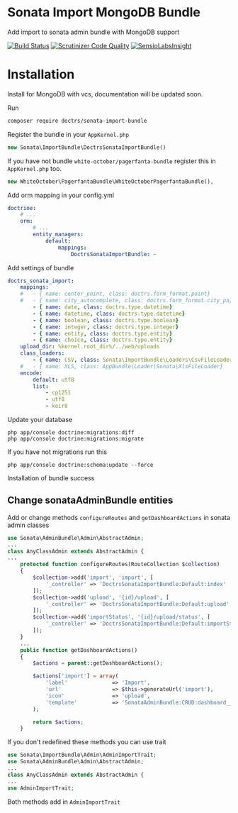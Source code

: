 # Sonata Import MongoDB Bundle

Add import to sonata admin bundle with MongoDB support

[![Build Status](https://scrutinizer-ci.com/g/Doctrs/ImportBundle/badges/build.png?b=master)](https://scrutinizer-ci.com/g/Doctrs/ImportBundle/build-status/master)
[![Scrutinizer Code Quality](https://scrutinizer-ci.com/g/Doctrs/ImportBundle/badges/quality-score.png?b=master&23)](https://scrutinizer-ci.com/g/Doctrs/ImportBundle/?branch=master)
[![SensioLabsInsight](https://insight.sensiolabs.com/projects/9a073eb8-fdfe-4920-82ed-4256716febb8/mini.png)](https://insight.sensiolabs.com/projects/9a073eb8-fdfe-4920-82ed-4256716febb8)
 
  
# Installation


Install for MongoDB with vcs, documentation will be updated soon.

Run

````sh
composer require doctrs/sonata-import-bundle
````

Register the bundle in your `AppKernel.php`

````php
new Sonata\ImportBundle\DoctrsSonataImportBundle()
````

If you have not bundle `white-october/pagerfanta-bundle` register this in `AppKernel.php` too.

```php
new WhiteOctober\PagerfantaBundle\WhiteOctoberPagerfantaBundle(),
```

Add orm mapping in your config.yml

````yaml
doctrine:
    # ...
    orm:
        # ...
        entity_managers:
            default:
                mappings:
                    DoctrsSonataImportBundle: ~
````
Add settings of bundle
```yaml
doctrs_sonata_import:
    mappings:
    #   - { name: center_point, class: doctrs.form_format.point}
    #   - { name: city_autocomplete, class: doctrs.form_format.city_pa}
        - { name: date, class: doctrs.type.datetime}
        - { name: datetime, class: doctrs.type.datetime}
        - { name: boolean, class: doctrs.type.boolean}
        - { name: integer, class: doctrs.type.integer}
        - { name: entity, class: doctrs.type.entity}
        - { name: choice, class: doctrs.type.entity}
    upload_dir: %kernel.root_dir%/../web/uploads    
    class_loaders:
        - { name: CSV, class: Sonata\ImportBundle\Loaders\CsvFileLoader}
    #   - { name: XLS, class: AppBundle\Loader\Sonata\XlsFileLoader}
    encode:
        default: utf8
        list:
            - cp1251
            - utf8
            - koir8
```

Update your database

```
php app/console doctrine:migrations:diff
php app/console doctrine:migrations:migrate
```
If you have not migrations run this
```
php app/console doctrine:schema:update --force
```

Installation of bundle success

## Change sonataAdminBundle entities

Add or change methods `configureRoutes` and `getDashboardActions` in sonata admin classes

```php
use Sonata\AdminBundle\Admin\AbstractAdmin;
...
class AnyClassAdmin extends AbstractAdmin {
...
    protected function configureRoutes(RouteCollection $collection)
    {
        $collection->add('import', 'import', [
            '_controller' => 'DoctrsSonataImportBundle:Default:index'
        ]);
        $collection->add('upload', '{id}/upload', [
            '_controller' => 'DoctrsSonataImportBundle:Default:upload'
        ]);
        $collection->add('importStatus', '{id}/upload/status', [
            '_controller' => 'DoctrsSonataImportBundle:Default:importStatus'
        ]);
    }
    ...
    public function getDashboardActions()
    {
        $actions = parent::getDashboardActions();

        $actions['import'] = array(
            'label'              => 'Import',
            'url'                => $this->generateUrl('import'),
            'icon'               => 'upload',
            'template'           => 'SonataAdminBundle:CRUD:dashboard__action.html.twig', // optional
        );

        return $actions;
    }
```
If you don't redefined these methods you can use trait

```php
use Sonata\ImportBundle\Admin\AdminImportTrait;
use Sonata\AdminBundle\Admin\AbstractAdmin;
...
class AnyClassAdmin extends AbstractAdmin {
...
use AdminImportTrait;
```
Both methods add in `AdminImportTrait`
